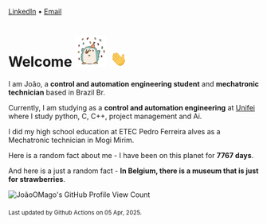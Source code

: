 [LinkedIn](https://www.linkedin.com/in/joão-pedro-gozzoli-b95641301/) &bull;
[Email](joaopedrogozzoli@gmail.com)

# Welcome <img src="happy.gif" height="64px" /> <img src="wave.gif" height="32px" />

I am João, a  **control and automation engineering student** and **mechatronic technician** based in Brazil Br.

Currently, I am studying as a **control and automation engineering** at [Unifei](https://unifei.edu.br) where I study python, C, C++, project management and Ai.

I did my high school education at ETEC Pedro Ferreira alves as a Mechatronic technician in Mogi Mirim.

Here is a random fact about me - I have been on this planet for **7767 days**.

And here is a just a random fact -  **In Belgium, there is a museum that is just for strawberries**.

![JoãoOMago's GitHub Profile View Count](https://komarev.com/ghpvc/?username=JoaoOMago)

<sub>Last updated by Github Actions on 05 Apr, 2025.</sub>
